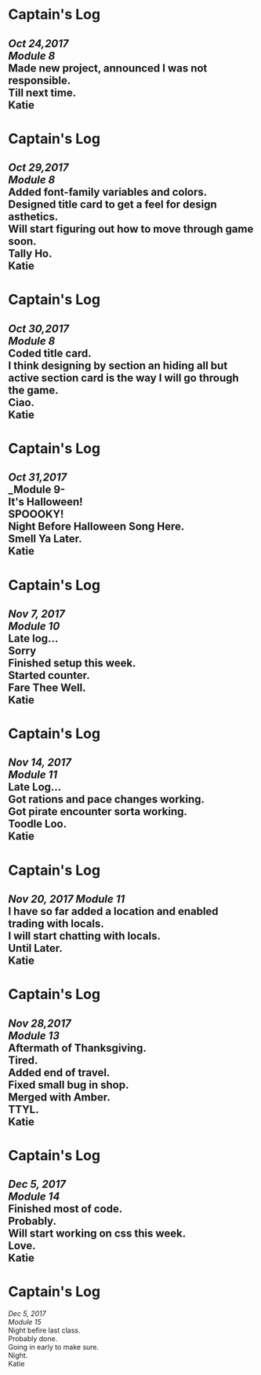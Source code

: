 # Captain's Log  
_Oct 24,2017_  
_Module 8_  
Made new project, announced I was not responsible.  
Till next time.  
Katie  
---

# Captain's Log   
_Oct 29,2017_   
_Module 8_   
Added font-family variables and colors.   
Designed title card to get a feel for design asthetics.    
Will start figuring out how to move through game soon.   
Tally Ho.   
Katie   
---

# Captain's Log   
_Oct 30,2017_   
_Module 8_   
Coded title card.   
I think designing by section an hiding all but active section card is the way I will go through the game.   
Ciao.   
Katie   
---

# Captain's Log   
_Oct 31,2017_   
_Module 9-   
It's Halloween!   
SPOOOKY!   
Night Before Halloween Song Here.   
Smell Ya Later.   
Katie    
---   

# Captain's Log   
_Nov 7, 2017_   
_Module 10_   
Late log...   
Sorry   
Finished setup this week.   
Started counter.   
Fare Thee Well.   
Katie   
---   

# Captain's Log  
_Nov 14, 2017_   
_Module 11_   
Late Log...   
Got rations and pace changes working.   
Got pirate encounter sorta working.   
Toodle Loo.   
Katie   
---   

# Captain's Log   
_Nov 20, 2017_
_Module 11_   
I have so far added a location and enabled trading with locals.   
I will start chatting with locals.   
Until Later.   
Katie   
---   

# Captain's Log   
_Nov 28,2017_   
_Module 13_   
Aftermath of Thanksgiving.   
Tired.   
Added end of travel.   
Fixed small bug in shop.   
Merged with Amber.   
TTYL.   
Katie   
---   

# Captain's Log   
_Dec 5, 2017_   
_Module 14_   
Finished most of code.   
Probably.  
Will start working on css this week.   
Love.   
Katie   
---   
   
# Captain's Log   
_Dec 5, 2017_   
_Module 15_   
Night befire last class.   
Probably done.   
Going in early to make sure.   
Night.   
Katie   